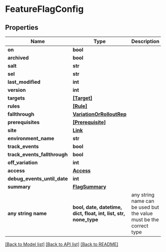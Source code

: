 # FeatureFlagConfig


## Properties
Name | Type | Description | Notes
------------ | ------------- | ------------- | -------------
**on** | **bool** |  | 
**archived** | **bool** |  | 
**salt** | **str** |  | 
**sel** | **str** |  | 
**last_modified** | **int** |  | 
**version** | **int** |  | 
**targets** | [**[Target]**](Target.md) |  | 
**rules** | [**[Rule]**](Rule.md) |  | 
**fallthrough** | [**VariationOrRolloutRep**](VariationOrRolloutRep.md) |  | 
**prerequisites** | [**[Prerequisite]**](Prerequisite.md) |  | 
**site** | [**Link**](Link.md) |  | 
**environment_name** | **str** |  | 
**track_events** | **bool** |  | 
**track_events_fallthrough** | **bool** |  | 
**off_variation** | **int** |  | [optional] 
**access** | [**Access**](Access.md) |  | [optional] 
**debug_events_until_date** | **int** |  | [optional] 
**summary** | [**FlagSummary**](FlagSummary.md) |  | [optional] 
**any string name** | **bool, date, datetime, dict, float, int, list, str, none_type** | any string name can be used but the value must be the correct type | [optional]

[[Back to Model list]](../README.md#documentation-for-models) [[Back to API list]](../README.md#documentation-for-api-endpoints) [[Back to README]](../README.md)


